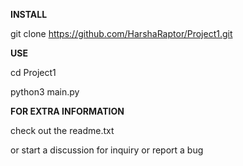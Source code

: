 __INSTALL__

git clone https://github.com/HarshaRaptor/Project1.git


__USE__

cd Project1

python3 main.py


__FOR EXTRA INFORMATION__

check out the readme.txt

or start a discussion for inquiry or report a bug
